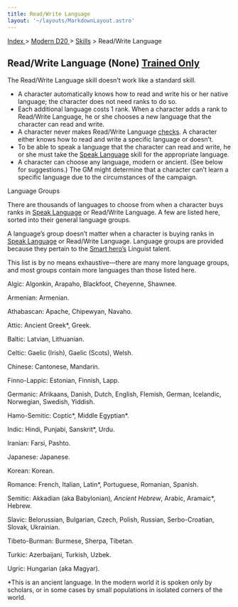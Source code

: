 ```yaml
---
title: Read/Write Language
layout: '~/layouts/MarkdownLayout.astro'
---
```


[ Index ](/) > [ Modern D20 ](/modern.d20.srd) > [Skills](/modern.d20.srd/skills) > Read/Write Language

## Read/Write Language (None) [Trained Only](/modern.d20.srd/skills/skill.basics)

The Read/Write Language skill doesn’t work like a standard skill.

  * A character automatically knows how to read and write his or her native language; the character does not need ranks to do so.
  * Each additional language costs 1 rank. When a character adds a rank to Read/Write Language, he or she chooses a new language that the character can read and write.
  * A character never makes Read/Write Language [checks](/modern.d20.srd/skills/skill.basics.php#skill). A character either knows how to read and write a specific language or doesn’t.
  * To be able to speak a language that the character can read and write, he or she must take the [Speak Language](/modern.d20.srd/skills/speak.language) skill for the appropriate language.
  * A character can choose any language, modern or ancient. (See below for suggestions.) The GM might determine that a character can’t learn a specific language due to the circumstances of the campaign.

Language Groups

There are thousands of languages to choose from when a character buys ranks in
[Speak Language](/modern.d20.srd/skills/speak.language) or Read/Write
Language. A few are listed here, sorted into their general language groups.

A language’s group doesn’t matter when a character is buying ranks in [Speak Language](/modern.d20.srd/skills/speak.language) or Read/Write Language.
Language groups are provided because they pertain to the [Smart hero’s](/modern.d20.srd/classes/basic/smart.hero) Linguist talent.

This list is by no means exhaustive—there are many more language groups, and
most groups contain more languages than those listed here.

Algic: Algonkin, Arapaho, Blackfoot, Cheyenne, Shawnee.

Armenian: Armenian.

Athabascan: Apache, Chipewyan, Navaho.

Attic: Ancient Greek*, Greek.

Baltic: Latvian, Lithuanian.

Celtic: Gaelic (Irish), Gaelic (Scots), Welsh.

Chinese: Cantonese, Mandarin.

Finno-Lappic: Estonian, Finnish, Lapp.

Germanic: Afrikaans, Danish, Dutch, English, Flemish, German, Icelandic,
Norwegian, Swedish, Yiddish.

Hamo-Semitic: Coptic*, Middle Egyptian*.

Indic: Hindi, Punjabi, Sanskrit*, Urdu.

Iranian: Farsi, Pashto.

Japanese: Japanese.

Korean: Korean.

Romance: French, Italian, Latin*, Portuguese, Romanian, Spanish.

Semitic: Akkadian (aka Babylonian)*, Ancient Hebrew*, Arabic, Aramaic*,
Hebrew.

Slavic: Belorussian, Bulgarian, Czech, Polish, Russian, Serbo-Croatian,
Slovak, Ukrainian.

Tibeto-Burman: Burmese, Sherpa, Tibetan.

Turkic: Azerbaijani, Turkish, Uzbek.

Ugric: Hungarian (aka Magyar).

*This is an ancient language. In the modern world it is spoken only by scholars, or in some cases by small populations in isolated corners of the world.

